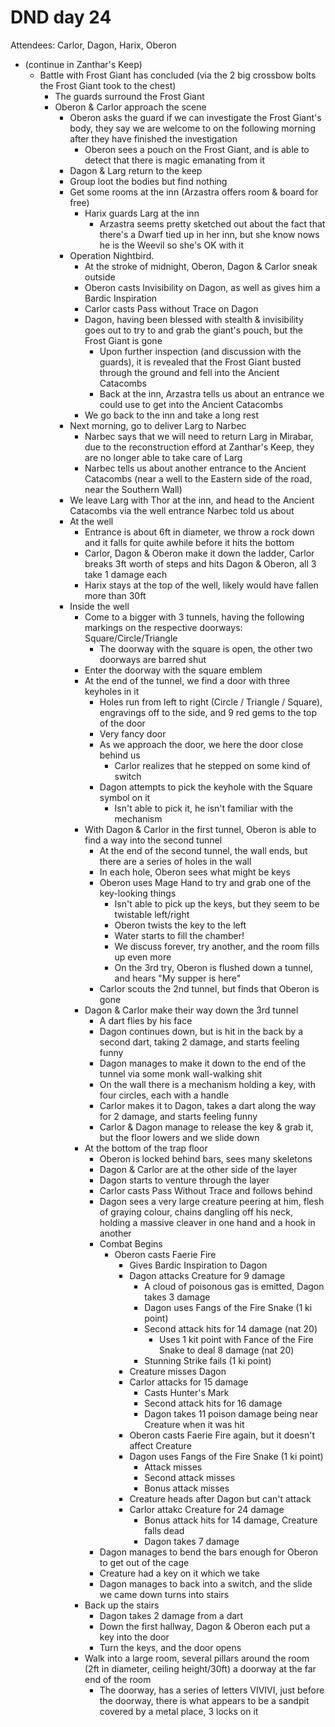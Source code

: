 # DND day 24
Attendees: Carlor, Dagon, Harix, Oberon

- (continue in Zanthar's Keep)
    - Battle with Frost Giant has concluded (via the 2 big crossbow bolts the Frost Giant took to the chest)
        - The guards surround the Frost Giant
        - Oberon & Carlor approach the scene
            - Oberon asks the guard if we can investigate the Frost Giant's body, they say we are welcome to on the following morning after they have finished the investigation
                - Oberon sees a pouch on the Frost Giant, and is able to detect that there is magic emanating from it
            - Dagon & Larg return to the keep
            - Group loot the bodies but find nothing
            - Get some rooms at the inn (Arzastra offers room & board for free)
                - Harix guards Larg at the inn
                    - Arzastra seems pretty sketched out about the fact that there's a Dwarf tied up in her inn, but she know nows he is the Weevil so she's OK with it
            - Operation Nightbird.
                - At the stroke of midnight, Oberon, Dagon & Carlor sneak outside
                - Oberon casts Invisibility on Dagon, as well as gives him a Bardic Inspiration
                - Carlor casts Pass without Trace on Dagon
                - Dagon, having been blessed with stealth & invisibility goes out to try to and grab the giant's pouch, but the Frost Giant is gone
                    - Upon further inspection (and discussion with the guards), it is revealed that the Frost Giant busted through the ground and fell into the Ancient Catacombs
                    - Back at the inn, Arzastra tells us about an entrance we could use to get into the Ancient Catacombs
                - We go back to the inn and take a long rest
            - Next morning, go to deliver Larg to Narbec
                - Narbec says that we will need to return Larg in Mirabar, due to the reconstruction efford at Zanthar's Keep, they are no longer able to take care of Larg
                - Narbec tells us about another entrance to the Ancient Catacombs (near a well to the Eastern side of the road, near the Southern Wall)
            - We leave Larg with Thor at the inn, and head to the Ancient Catacombs via the well entrance Narbec told us about
            - At the well
                - Entrance is about 6ft in diameter, we throw a rock down and it falls for quite awhile before it hits the bottom
                - Carlor, Dagon & Oberon make it down the ladder, Carlor breaks 3ft worth of steps and hits Dagon & Oberon, all 3 take 1 damage each
                - Harix stays at the top of the well, likely would have fallen more than 30ft
            - Inside the well
                - Come to a bigger with 3 tunnels, having the following markings on the respective doorways: Square/Circle/Triangle
                    - The doorway with the square is open, the other two doorways are barred shut
                - Enter the doorway with the square emblem
                - At the end of the tunnel, we find a door with three keyholes in it
                    - Holes run from left to right (Circle / Triangle / Square), engravings off to the side, and 9 red gems to the top of the door
                    - Very fancy door
                    - As we approach the door, we here the door close behind us
                        - Carlor realizes that he stepped on some kind of switch
                    - Dagon attempts to pick the keyhole with the Square symbol on it
                        - Isn't able to pick it, he isn't familiar with the mechanism
                - With Dagon & Carlor in the first tunnel, Oberon is able to find a way into the second tunnel
                    - At the end of the second tunnel, the wall ends, but there are a series of holes in the wall
                    - In each hole, Oberon sees what might be keys
                    - Oberon uses Mage Hand to try and grab one of the key-looking things
                        - Isn't able to pick up the keys, but they seem to be twistable left/right
                        - Oberon twists the key to the left
                        - Water starts to fill the chamber!
                        - We discuss forever, try another, and the room fills up even more
                        - On the 3rd try, Oberon is flushed down a tunnel, and hears "My supper is here"
                    - Carlor scouts the 2nd tunnel, but finds that Oberon is gone
                - Dagon & Carlor make their way down the 3rd tunnel
                    - A dart flies by his face
                    - Dagon continues down, but is hit in the back by a second dart, taking 2 damage, and starts feeling funny
                    - Dagon manages to make it down to the end of the tunnel via some monk wall-walking shit
                    - On the wall there is a mechanism holding a key, with four circles, each with a handle
                    - Carlor makes it to Dagon, takes a dart along the way for 2 damage, and starts feeling funny
                    - Carlor & Dagon manage to release the key & grab it, but the floor lowers and we slide down
                - At the bottom of the trap floor
                    - Oberon is locked behind bars, sees many skeletons
                    - Dagon & Carlor are at the other side of the layer
                    - Dagon starts to venture through the layer
                    - Carlor casts Pass Without Trace and follows behind
                    - Dagon sees a very large creature peering at him, flesh of graying colour, chains dangling off his neck, holding a massive cleaver in one hand and a hook in another
                    - Combat Begins
                        - Oberon casts Faerie Fire
                            - Gives Bardic Inspiration to Dagon
                            - Dagon attacks Creature for 9 damage
                                - A cloud of poisonous gas is emitted, Dagon takes 3 damage
                                - Dagon uses Fangs of the Fire Snake (1 ki point)
                                - Second attack hits for 14 damage (nat 20)
                                    - Uses 1 kit point with Fance of the Fire Snake to deal 8 damage (nat 20)
                                - Stunning Strike fails (1 ki point)
                            - Creature misses Dagon
                            - Carlor attacks for 15 damage
                                - Casts Hunter's Mark
                                - Second attack hits for 16 damage
                                - Dagon takes 11 poison damage being near Creature when it was hit
                            - Oberon casts Faerie Fire again, but it doesn't affect Creature
                            - Dagon uses Fangs of the Fire Snake (1 ki point)
                                - Attack misses
                                - Second attack misses
                                - Bonus attack misses
                            - Creature heads after Dagon but can't attack
                            - Carlor attakc Creature for 24 damage
                                - Bonus attack hits for 14 damage, Creature falls dead
                                - Dagon takes 7 damage
                    - Dagon manages to bend the bars enough for Oberon to get out of the cage
                    - Creature had a key on it which we take
                    - Dagon manages to back into a switch, and the slide we came down turns into stairs
                - Back up the stairs
                    - Dagon takes 2 damage from a dart
                    - Down the first hallway, Dagon & Oberon each put a key into the door
                    - Turn the keys, and the door opens
                - Walk into a large room, several pillars around the room (2ft in diameter, ceiling height/30ft) a doorway at the far end of the room
                    - The doorway, has a series of letters VIVIVI, just before the doorway, there is what appears to be a sandpit covered by a metal place, 3 locks on it
